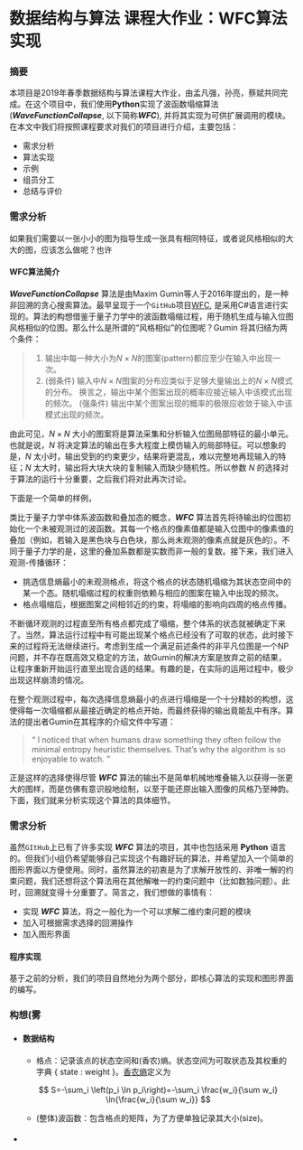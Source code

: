 # 数据结构与算法  课程大作业：WFC算法实现

### 摘要

本项目是2019年春季数据结构与算法课程大作业，由孟凡强，孙亮，蔡斌共同完成。在这个项目中，我们使用**Python**实现了波函数塌缩算法(***WaveFunctionCollapse***, 以下简称***WFC***),  并将其实现为可供扩展调用的模块。在本文中我们将按照课程要求对我们的项目进行介绍，主要包括：


- 需求分析
- 算法实现
- 示例
- 组员分工
- 总结与评价

### 需求分析

如果我们需要以一张小小的图为指导生成一张具有相同特征，或者说风格相似的大大的图，应该怎么做呢？也许









#### WFC算法简介

***WaveFunctionCollapse*** 算法是由Maxim Gumin等人于2016年提出的，是一种非回溯的贪心搜索算法。最早呈现于一个`GitHub`项目[WFC](<https://github.com/mxgmn/WaveFunctionCollapse>),  是采用C#语言进行实现的。算法的构想借鉴于量子力学中的波函数塌缩过程，用于随机生成与输入位图风格相似的位图。那么什么是所谓的“风格相似”的位图呢？Gumin 将其归结为两个条件：

>1. 输出中每一种大小为$N \times N$的图案(pattern)都应至少在输入中出现一次。
>2. (弱条件)  输入中$N\times N$图案的分布应类似于足够大量输出上的$N\times N$模式的分布。 换言之，输出中某个图案出现的概率应接近输入中该模式出现的频次。
>(强条件)  输出中某个图案出现的概率的极限应收敛于输入中该模式出现的频次。

由此可见，$N\times N$ 大小的图案将是算法采集和分析输入位图局部特征的最小单元。也就是说，$N$ 将决定算法的输出在多大程度上模仿输入的局部特征。可以想象的是，$N$ 太小时，输出受到的约束更少，结果将更混乱，难以完整地再现输入的特征；$N$ 太大时，输出将大块大块的复制输入而缺少随机性。所以参数 $N$ 的选择对于算法的运行十分重要，之后我们将对此再次讨论。

下面是一个简单的样例，





类比于量子力学中体系波函数和叠加态的概念，***WFC*** 算法首先将待输出的位图初始化一个未被观测过的波函数。其每一个格点的像素值都是输入位图中的像素值的叠加（例如，若输入是黑色块与白色块，那么尚未观测的像素点就是灰色的）。不同于量子力学的是，这里的叠加系数都是实数而非一般的复数。接下来，我们进入观测-传播循环：

- 挑选信息熵最小的未观测格点，将这个格点的状态随机塌缩为其状态空间中的某一个态。随机塌缩过程的权重则依赖与相应的图案在输入中出现的频次。
- 格点塌缩后，根据图案之间相邻近的约束，将塌缩的影响向四周的格点传播。

不断循环观测的过程直至所有格点都完成了塌缩，整个体系的状态就被确定下来了。当然，算法运行过程中有可能出现某个格点已经没有了可取的状态，此时接下来的过程将无法继续进行。考虑到生成一个满足前述条件的非平凡位图是一个NP问题，并不存在既高效又稳定的方法，故Gumin的解决方案是放弃之前的结果，让程序重新开始运行直至出现合适的结果。有趣的是，在实际的运用过程中，极少出现这样崩溃的情况。

在整个观测过程中，每次选择信息熵最小的点进行塌缩是一个十分精妙的构想，这使得每一次塌缩都从最接近确定的格点开始，而最终获得的输出竟能乱中有序。算法的提出者Gumin在其程序的介绍文件中写道：

>  “ I noticed that when humans draw something they often follow the minimal entropy heuristic themselves. That’s why the algorithm is so enjoyable to watch. ” 

正是这样的选择使得尽管 ***WFC*** 算法的输出不是简单机械地堆叠输入以获得一张更大的图样，而是仿佛有意识般地绘制，以至于能还原出输入图像的风格乃至神韵。下面，我们就来分析实现这个算法的具体细节。



### 需求分析

虽然`GItHub`上已有了许多实现 ***WFC*** 算法的项目，其中也包括采用 **Python** 语言的。但我们小组仍希望能够自己实现这个有趣好玩的算法，并希望加入一个简单的图形界面以方便使用。同时，虽然算法的初衷是为了求解开放性的、非唯一解的约束问题，我们还想将这个算法用在其他解唯一的约束问题中（比如数独问题）。此时，回溯就变得十分重要了。简言之，我们想做的事情有：

- 实现 ***WFC*** 算法，将之一般化为一个可以求解二维约束问题的模块
- 加入可根据需求选择的回溯操作
- 加入图形界面







#### 程序实现

基于之前的分析，我们的项目自然地分为两个部分，即核心算法的实现和图形界面的编写。





### 构想(雾

- #### 数据结构

  - 格点：记录该点的状态空间和(香农)熵。状态空间为可取状态及其权重的字典 { state : weight }。[香农熵](<https://en.wikipedia.org/wiki/Entropy_(information_theory)>)定义为

  $$
  S=-\sum_i \left(p_i \ln p_i\right)=-\sum_i \frac{w_i}{\sum w_i} \ln{\frac{w_i}{\sum w_i}}
  $$

  - (整体)波函数：包含格点的矩阵，为了方便单独记录其大小(size)。

- #### 

